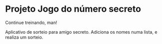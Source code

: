 <h1> Projeto Jogo do número secreto </h1>


<p> Continue treinando, man!</p>

Aplicativo de sorteio para amigo secreto.
Adiciona os nomes numa lista, e realiza um sorteio.
